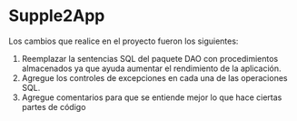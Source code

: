 # Supple2App

Los cambios que realice en el proyecto fueron los siguientes:
1. Reemplazar la sentencias SQL del paquete DAO con procedimientos almacenados ya que ayuda aumentar el rendimiento de la aplicación.
2. Agregue los controles de excepciones en cada una de las operaciones SQL.
3. Agregue comentarios para que se entiende mejor lo que hace ciertas partes de código 
